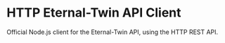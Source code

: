 # HTTP Eternal-Twin API Client

Official Node.js client for the Eternal-Twin API, using the HTTP REST API.
